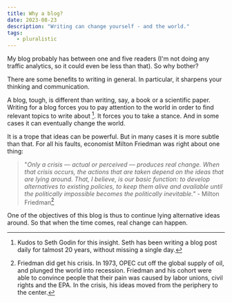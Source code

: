 ```yaml
---
title: Why a blog?
date: 2023-08-23
description: "Writing can change yourself - and the world."
tags:
   - pluralistic
---
```


My blog probably has between one and five readers (I'm not doing any traffic analytics, so it could even be less than that). So why bother?

There are some benefits to writing in general. In particular, it sharpens your thinking and communication. 

A blog, tough, is different than writing, say, a book or a scientific paper. 
Writing for a blog forces you to pay attention to the world in order to find relevant topics to write about [^1].
It forces you to take a stance.
And in some cases it can eventually change the world. 

It is a trope that ideas can be powerful. But in many cases it is more subtle than that. For all his faults, economist Milton Friedman was right about one thing:

> "*Only a crisis — actual or perceived — produces real change. When that crisis occurs, the actions that are taken depend on the ideas that are lying around. That, I believe, is our basic function: to develop alternatives to existing policies, to keep them alive and available until the politically impossible becomes the politically inevitable."* - Milton Friedman[^2]

One of the objectives of this blog is thus to continue lying alternative ideas around. So that when the time comes, real change can happen.


[^1]: Kudos to Seth Godin for this insight. Seth has been writing a blog post daily for talmost 20 years, without missing a single day.

[^2]: Friedman did get his crisis. In 1973, OPEC cut off the global supply of oil, and plunged the world into recession. Friedman and his cohort were able to convince people that their pain was caused by labor unions, civil rights and the EPA. In the crisis, his ideas moved from the periphery to the center.

